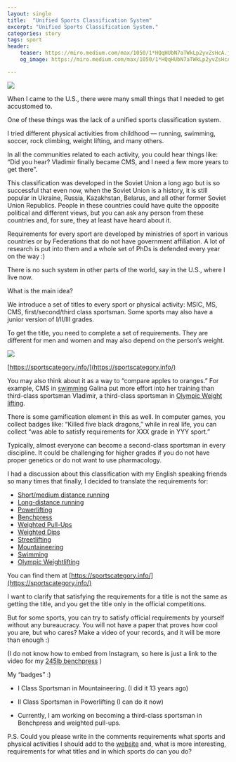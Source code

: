 ```yaml
---
layout: single
title:  "Unified Sports Classification System"
excerpt: "Unified Sports Classification System."
categories: story
tags: sport
header:
    teaser: https://miro.medium.com/max/1050/1*HQqHUbN7aTWkLp2yvZsHcA.jpeg
    og_image: https://miro.medium.com/max/1050/1*HQqHUbN7aTWkLp2yvZsHcA.jpeg

---
```

![](https://miro.medium.com/max/1050/1*HQqHUbN7aTWkLp2yvZsHcA.jpeg)

When I came to the U.S., there were many small things that I needed to get accustomed to.

One of these things was the lack of a unified sports classification system.

I tried different physical activities from childhood — running, swimming, soccer, rock climbing, weight lifting, and many others.

In all the communities related to each activity, you could hear things like: “Did you hear? Vladimir finally became CMS, and I need a few more years to get there”.

This classification was developed in the Soviet Union a long ago but is so successful that even now, when the Soviet Union is a history, it is still popular in Ukraine, Russia, Kazakhstan, Belarus, and all other former Soviet Union Republics. People in these countries could have quite the opposite political and different views, but you can ask any person from these countries and, for sure, they at least have heard about it.

Requirements for every sport are developed by ministries of sport in various countries or by Federations that do not have government affiliation. A lot of research is put into them and a whole set of PhDs is defended every year on the way :)

There is no such system in other parts of the world, say in the U.S., where I live now.

What is the main idea?

We introduce a set of titles to every sport or physical activity: MSIC, MS, CMS, first/second/third class sportsman. Some sports may also have a junior version of I/II/III grades.

To get the title, you need to complete a set of requirements. They are different for men and women and may also depend on the person’s weight.

![](https://miro.medium.com/max/1050/1*fVMHZWFp69YpR_QcJlliBA.png)

[https://sportscategory.info/](https://sportscategory.info/)

You may also think about it as a way to “compare apples to oranges.” For example, CMS in [swimming](https://sportscategory.info/swimming) Galina put more effort into her training than third-class sportsman Vladimir, a third-class sportsman in [Olympic Weight lifting](https://sportscategory.info/).

There is some gamification element in this as well. In computer games, you collect badges like: “Killed five black dragons,” while in real life, you can collect “was able to satisfy requirements for XXX grade in YYY sport.”

Typically, almost everyone can become a second-class sportsman in every discipline. It could be challenging for higher grades if you do not have proper genetics or do not want to use pharmacology.

I had a discussion about this classification with my English speaking friends so many times that finally, I decided to translate the requirements for:

* [Short/medium distance running](https://sportscategory.info/short_distance_running)
* [Long-distance running](https://sportscategory.info/long_distance_running)
* [Powerlifting](https://sportscategory.info/powerlifting)
* [Benchpress](https://sportscategory.info/bench_press)
* [Weighted Pull-Ups](https://sportscategory.info/pullups)
* [Weighted Dips](https://sportscategory.info/dips)
* [Streetlifting](https://sportscategory.info/streetlifting)
* [Mountaineering](https://sportscategory.info/mountaneering)
* [Swimming](https://sportscategory.info/swimming)
* [Olympic Weightlifting](https://sportscategory.info/olympic_weight_lifting)

You can find them at [https://sportscategory.info/](https://sportscategory.info/)

I want to clarify that satisfying the requirements for a title is not the same as getting the title, and you get the title only in the official competitions.

But for some sports, you can try to satisfy official requirements by yourself without any bureaucracy. You will not have a paper that proves how cool you are, but who cares? Make a video of your records, and it will be more than enough :)

(I do not know how to embed from Instagram, so here is just a link to the video for my [245lb benchpress](https://www.instagram.com/tv/Cbar4OmgXsG/?utm_source=ig_web_copy_link) )

My “badges” :)

* I Class Sportsman in Mountaineering. (I did it 13 years ago)
* II Class Sportsman in Powerlifting (I can do it now)

* Currently, I am working on becoming a third-class sportsman in Benchpress and weighted pull-ups.

P.S. Could you please write in the comments requirements what sports and physical activities I should add to the [website](https://sportscategory.info/) and, what is more interesting, requirements for what titles and in which sports do can you do?
